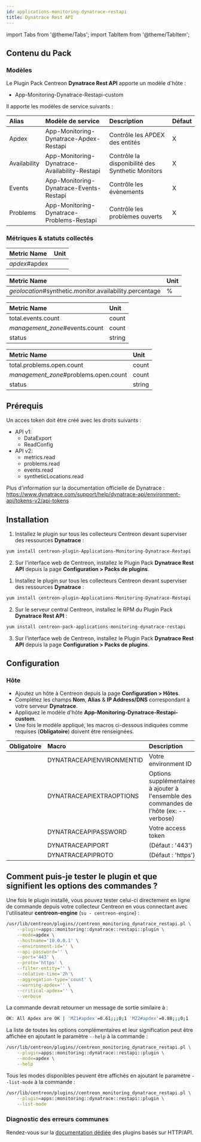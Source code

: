 ```yaml
---
id: applications-monitoring-dynatrace-restapi
title: Dynatrace Rest API
---
```

import Tabs from '@theme/Tabs';
import TabItem from '@theme/TabItem';


## Contenu du Pack

### Modèles

Le Plugin Pack Centreon **Dynatrace Rest API** apporte un modèle d'hôte :

* App-Monitoring-Dynatrace-Restapi-custom

Il apporte les modèles de service suivants :

| Alias        | Modèle de service                             | Description                                      | Défaut |
|:-------------|:----------------------------------------------|:-------------------------------------------------|:-------|
| Apdex        | App-Monitoring-Dynatrace-Apdex-Restapi        | Contrôle les APDEX des entités                   | X      |
| Availability | App-Monitoring-Dynatrace-Availability-Restapi | Contrôle la disponibilité des Synthetic Monitors | X      |
| Events       | App-Monitoring-Dynatrace-Events-Restapi       | Contrôle les évènements                          | X      |
| Problems     | App-Monitoring-Dynatrace-Problems-Restapi     | Contrôle les problèmes ouverts                   | X      |

### Métriques & statuts collectés

<Tabs groupId="sync">
<TabItem value="Apdex" label="Apdex">

| Metric Name   | Unit  |
|:--------------|:------|
| *apdex*#apdex |       |

</TabItem>
<TabItem value="Availability" label="Availability">

| Metric Name                                             | Unit  |
|:--------------------------------------------------------|:------|
| *geolocation*#synthetic.monitor.availability.percentage | %     |

</TabItem>
<TabItem value="Events" label="Events">

| Metric Name                    | Unit   |
|:-------------------------------|:-------|
| total.events.count             | count  |
| *management_zone*#events.count | count  |
| status                         | string |

</TabItem>
<TabItem value="Problems" label="Problems">

| Metric Name                           | Unit   |
|:--------------------------------------|:-------|
| total.problems.open.count             | count  |
| *management_zone*#problems.open.count | count  |
| status                                | string |

</TabItem>
</Tabs>

## Prérequis

Un acces token doit être créé avec les droits suivants :
* API v1:
    * DataExport
    * ReadConfig
* API v2:
    * metrics.read
    * problems.read
    * events.read
    * syntheticLocations.read

Plus d'information sur la documentation officielle de Dynatrace : https://www.dynatrace.com/support/help/dynatrace-api/environment-api/tokens-v2/api-tokens

## Installation

<Tabs groupId="sync">
<TabItem value="Online License" label="Online License">

1. Installez le plugin sur tous les collecteurs Centreon devant superviser des ressources **Dynatrace** :

```bash
yum install centreon-plugin-Applications-Monitoring-Dynatrace-Restapi
```

2. Sur l'interface web de Centreon, installez le Plugin Pack **Dynatrace Rest API** depuis la page **Configuration > Packs de plugins**.

</TabItem>
<TabItem value="Offline License" label="Offline License">

1. Installez le plugin sur tous les collecteurs Centreon devant superviser des ressources **Dynatrace** :

```bash
yum install centreon-plugin-Applications-Monitoring-Dynatrace-Restapi
```

2. Sur le serveur central Centreon, installez le RPM du Plugin Pack **Dynatrace Rest API** :

```bash
yum install centreon-pack-applications-monitoring-dynatrace-restapi
```

3. Sur l'interface web de Centreon, installez le Plugin Pack **Dynatrace Rest API** depuis la page **Configuration > Packs de plugins**.

</TabItem>
</Tabs>

## Configuration

### Hôte

* Ajoutez un hôte à Centreon depuis la page **Configuration > Hôtes**.
* Complétez les champs **Nom**, **Alias** & **IP Address/DNS** correspondant à votre serveur **Dynatrace**.
* Appliquez le modèle d'hôte **App-Monitoring-Dynatrace-Restapi-custom**.
* Une fois le modèle appliqué, les macros ci-dessous indiquées comme requises (**Obligatoire**) doivent être renseignées.

| Obligatoire | Macro                     | Description                                                                            |
|:------------|:--------------------------|:---------------------------------------------------------------------------------------|
|             | DYNATRACEAPIENVIRONMENTID | Votre environment ID                                                                   |
|             | DYNATRACEAPIEXTRAOPTIONS  | Options supplémentaires à ajouter à l'ensemble des commandes de l'hôte (ex: --verbose) |
|             | DYNATRACEAPIPASSWORD      | Votre access token                                                                     |
|             | DYNATRACEAPIPORT          | (Défaut : '443')                                                                       |
|             | DYNATRACEAPIPROTO         | (Défaut : 'https')                                                                     |

## Comment puis-je tester le plugin et que signifient les options des commandes ?

Une fois le plugin installé, vous pouvez tester celui-ci directement en ligne
de commande depuis votre collecteur Centreon en vous connectant avec
l'utilisateur **centreon-engine** (`su - centreon-engine`) :

```bash
/usr/lib/centreon/plugins//centreon_monitoring_dynatrace_restapi.pl \
    --plugin=apps::monitoring::dynatrace::restapi::plugin \
    --mode=apdex \
    --hostname='10.0.0.1' \
    --environment-id='' \
    --api-password='' \
    --port='443' \
    --proto='https' \
    --filter-entity='' \
    --relative-time='2h'\
    --aggregation-type='count' \
    --warning-apdex='' \
    --critical-apdex='' \
    --verbose
```

La commande devrait retourner un message de sortie similaire à :

```bash
OK: All Apdex are OK | 'MZ1#apdex'=0.61;;;0;1 'MZ2#apdex'=0.88;;;0;1 
```

La liste de toutes les options complémentaires et leur signification peut être
affichée en ajoutant le paramètre `--help` à la commande :

```bash
/usr/lib/centreon/plugins//centreon_monitoring_dynatrace_restapi.pl \
    --plugin=apps::monitoring::dynatrace::restapi::plugin \
    --mode=apdex \
    --help
```

Tous les modes disponibles peuvent être affichés en ajoutant le paramètre
`--list-mode` à la commande :

```bash
/usr/lib/centreon/plugins//centreon_monitoring_dynatrace_restapi.pl \
    --plugin=apps::monitoring::dynatrace::restapi::plugin \
    --list-mode
```

### Diagnostic des erreurs communes

Rendez-vous sur la [documentation dédiée](../getting-started/how-to-guides/troubleshooting-plugins.md#http-and-api-checks)
des plugins basés sur HTTP/API.